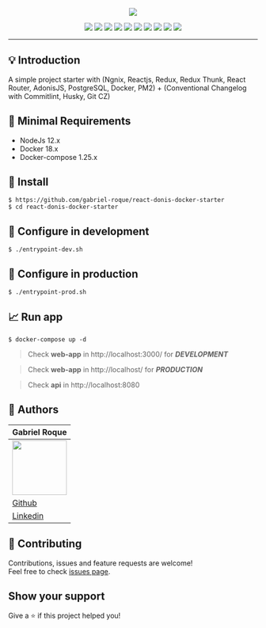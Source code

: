 <p align="center">
  <img src="web-app/src/assets/img/reactdonis.jpg"/>
</p>

<p align="center">
  <a href="https://pt-br.reactjs.org/"><img src="https://img.shields.io/badge/ReactJS-16.x-blue"></a>
  <a href="https://redux.js.org/"><img src="https://img.shields.io/badge/Redux-4.0.x-blue"></a>
  <a href="https://github.com/reduxjs/redux-thunk"><img src="https://img.shields.io/badge/Redux Thunk-2.3.x-green"></a>
  <a href="https://reacttraining.com/react-router/web/guides/quick-start"><img src="https://img.shields.io/badge/React Router-5.1.x-blueviolet"></a>
  <a href="https://pm2.keymetrics.io/"><img src="https://img.shields.io/badge/PM2-4.2.x-orange"></a>
  <a href="https://nodejs.org/en/"><img src="https://img.shields.io/badge/Node-12.x-green"></a>
  <a href="https://www.postgresql.org/"><img src="https://img.shields.io/badge/Postgress-10-blue"></a>
  <a href="https://adonisjs.com/"><img src="https://img.shields.io/badge/AdonisJS-4.x-blueviolet"></a>
  <a href="https://www.npmjs.com/"><img src="https://img.shields.io/badge/NPM-6.x-red"></a>
  <a href="https://www.conventionalcommits.org/en/v1.0.0/"><img src="https://img.shields.io/badge/Commitizen-friendly-green"></a>
</p>

<hr>

## :bulb: Introduction 

A simple project starter with (Ngnix, Reactjs, Redux, Redux Thunk, React Router, AdonisJS, PostgreSQL, Docker, PM2) + (Conventional Changelog with Commitlint, Husky, Git CZ)

## :memo: Minimal Requirements

* NodeJs 12.x
* Docker 18.x
* Docker-compose 1.25.x

## 🚀 Install

```
$ https://github.com/gabriel-roque/react-donis-docker-starter
$ cd react-donis-docker-starter
```

## :wrench: Configure in development

```
$ ./entrypoint-dev.sh
```

## :wrench: Configure in production

```
$ ./entrypoint-prod.sh
```

## 📈 Run app

```
$ docker-compose up -d
```

> Check **web-app** in http://localhost:3000/  for _**DEVELOPMENT**_ 

> Check **web-app** in http://localhost/ for _**PRODUCTION**_

> Check **api** in http://localhost:8080

## 👤 Authors

| Gabriel Roque |
| ------------- |
| <img src="https://avatars2.githubusercontent.com/u/32438220?s=460&v=4" width="110">  |
| <a href="https://github.com/gabriel-roque">Github</a>  |
| <a href="https://www.linkedin.com/in/gabriel-roque/">Linkedin</a> |


## 🤝 Contributing

Contributions, issues and feature requests are welcome!<br />Feel free to check [issues page](https://github.com/gabriel-roque/react-donis-docker-starter/issues). 

## Show your support

Give a ⭐️ if this project helped you!
